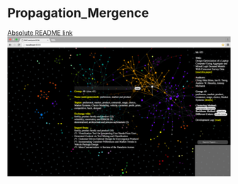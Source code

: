 # Propagation_Mergence
[Absolute README link](http://sudongqi.com/Propagation_Mergence/index.html)
![alt tag](https://github.com/sudongqi/Propagation_Mergence/blob/master/Screen%20Shot%202016-07-12%20at%2013.45.11.png)
